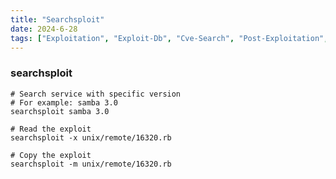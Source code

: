 ```yaml
---
title: "Searchsploit"
date: 2024-6-28
tags: ["Exploitation", "Exploit-Db", "Cve-Search", "Post-Exploitation", "Searchsploit", "Vulnerability"]
---
```


### searchsploit

```console
# Search service with specific version
# For example: samba 3.0
searchsploit samba 3.0
```

```console
# Read the exploit
searchsploit -x unix/remote/16320.rb
```

```console
# Copy the exploit
searchsploit -m unix/remote/16320.rb
```
